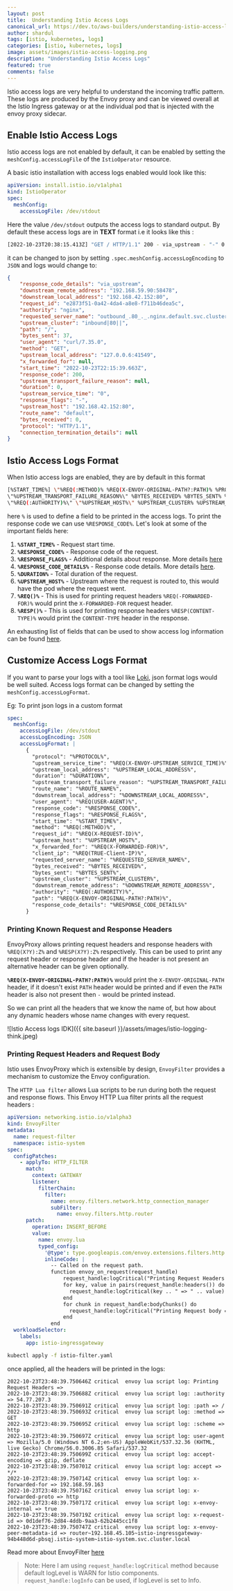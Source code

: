 ```yaml
---
layout: post
title:  Understanding Istio Access Logs
canonical_url: https://dev.to/aws-builders/understanding-istio-access-logs-2k5o
author: shardul
tags: [istio, kubernetes, logs]
categories: [istio, kubernetes, logs]
image: assets/images/istio-access-logging.png
description: "Understanding Istio Access Logs"
featured: true
comments: false
---
```

Istio access logs are very helpful to understand the incoming traffic pattern. These logs are produced by the Envoy proxy and can be viewed overall at the Istio Ingress gateway or at the individual pod that is injected with the envoy proxy sidecar.

## Enable Istio Access Logs

Istio access logs are not enabled by default, it can be enabled by setting the `meshConfig.accessLogFile` of the `IstioOperator` resource.

A basic istio installation with access logs enabled would look like this:

```yaml
apiVersion: install.istio.io/v1alpha1
kind: IstioOperator
spec:
  meshConfig:
    accessLogFile: /dev/stdout
``` 

Here the value `/dev/stdout` outputs the access logs to standard output. By default these access logs are in **TEXT** format i.e it looks like this :

```bash
[2022-10-23T20:38:15.413Z] "GET / HTTP/1.1" 200 - via_upstream - "-" 0 37 0 0 "-" "curl/7.35.0" "3ce3e159-9dba-4617-9e85-feb1106a682c" "nginx" "192.168.42.152:80" inbound|80|| 127.0.0.6:52375 192.168.42.152:80 192.168.59.90:34854 outbound_.80_._.nginx.default.svc.cluster.local default
``` 

it can be changed to json by setting `.spec.meshConfig.accessLogEncoding` to `JSON` and logs would change to:

```json
{
    "response_code_details": "via_upstream",
    "downstream_remote_address": "192.168.59.90:58478",
    "downstream_local_address": "192.168.42.152:80",
    "request_id": "e2873f51-0a42-4da4-a8e8-f711b46dea5c",
    "authority": "nginx",
    "requested_server_name": "outbound_.80_._.nginx.default.svc.cluster.local",
    "upstream_cluster": "inbound|80||",
    "path": "/",
    "bytes_sent": 37,
    "user_agent": "curl/7.35.0",
    "method": "GET",
    "upstream_local_address": "127.0.0.6:41549",
    "x_forwarded_for": null,
    "start_time": "2022-10-23T22:15:39.663Z",
    "response_code": 200,
    "upstream_transport_failure_reason": null,
    "duration": 0,
    "upstream_service_time": "0",
    "response_flags": "-",
    "upstream_host": "192.168.42.152:80",
    "route_name": "default",
    "bytes_received": 0,
    "protocol": "HTTP/1.1",
    "connection_termination_details": null
}
```

<!-- TO-DO: A Helm chart-based installation access logs  --> 

## Istio Access Logs Format
When Istio access logs are enabled, they are by default in this format

```bash
[%START_TIME%] \"%REQ(:METHOD)% %REQ(X-ENVOY-ORIGINAL-PATH?:PATH)% %PROTOCOL%\" %RESPONSE_CODE% %RESPONSE_FLAGS% %RESPONSE_CODE_DETAILS% %CONNECTION_TERMINATION_DETAILS%
\"%UPSTREAM_TRANSPORT_FAILURE_REASON%\" %BYTES_RECEIVED% %BYTES_SENT% %DURATION% %RESP(X-ENVOY-UPSTREAM-SERVICE-TIME)% \"%REQ(X-FORWARDED-FOR)%\" \"%REQ(USER-AGENT)%\" \"%REQ(X-REQUEST-ID)%\"
\"%REQ(:AUTHORITY)%\" \"%UPSTREAM_HOST%\" %UPSTREAM_CLUSTER% %UPSTREAM_LOCAL_ADDRESS% %DOWNSTREAM_LOCAL_ADDRESS% %DOWNSTREAM_REMOTE_ADDRESS% %REQUESTED_SERVER_NAME% %ROUTE_NAME%\n
```

here `%` is used to define a field to be printed in the access logs. To print the response code we can use `%RESPONSE_CODE%`. Let's look at some of the important fields here:

1. **`%START_TIME%`**  - Request start time.
2. **`%RESPONSE_CODE%`** - Response code of the request.
3. **`%RESPONSE_FLAGS%`** - Additional details about response.  More details [here](https://www.envoyproxy.io/docs/envoy/latest/configuration/observability/access_log/usage#command-operators:~:text=typed%20JSON%20logs.-,%25RESPONSE_FLAGS%25,-Additional%20details%20about)
4. **`%RESPONSE_CODE_DETAILS%`** - Response code details. More details [here](https://www.envoyproxy.io/docs/envoy/latest/configuration/http/http_conn_man/response_code_details#response-code-details).
5. **`%DURATION%`** - Total duration of the request.
6. **`%UPSTREAM_HOST%`** - Upstream where the request is routed to, this would have the pod where the request went. 
7. **`%REQ()%`** - This is used for printing request headers `%REQ(-FORWARDED-FOR)%` would print the `X-FORWARDED-FOR` request header.
8. **`%RESP()%`** - This is used for printing response headers `%RESP(CONTENT-TYPE)%` would print the `CONTENT-TYPE` header in the response.

An exhausting list of fields that can be used to show access log information can be found [here](https://www.envoyproxy.io/docs/envoy/latest/configuration/observability/access_log/usage#command-operators). 

## Customize Access Logs Format
If you want to parse your logs with a tool like [Loki](https://grafana.com/oss/loki/), json format logs would be well suited. Access logs format can be changed by setting the `meshConfig.accessLogFormat`. 

Eg: To print json logs in a custom format

```yaml
spec:
  meshConfig:
    accessLogFile: /dev/stdout
    accessLogEncoding: JSON
    accessLogFormat: |
      {
        "protocol": "%PROTOCOL%",
        "upstream_service_time": "%REQ(X-ENVOY-UPSTREAM_SERVICE_TIME)%",
        "upstream_local_address": "%UPSTREAM_LOCAL_ADDRESS%",
        "duration": "%DURATION%",
        "upstream_transport_failure_reason": "%UPSTREAM_TRANSPORT_FAILURE_REASON%",
        "route_name": "%ROUTE_NAME%",
        "downstream_local_address": "%DOWNSTREAM_LOCAL_ADDRESS%",
        "user_agent": "%REQ(USER-AGENT)%",
        "response_code": "%RESPONSE_CODE%",
        "response_flags": "%RESPONSE_FLAGS%",
        "start_time": "%START_TIME%",
        "method": "%REQ(:METHOD)%",
        "request_id": "%REQ(X-REQUEST-ID)%",
        "upstream_host": "%UPSTREAM_HOST%",
        "x_forwarded_for": "%REQ(X-FORWARDED-FOR)%",
        "client_ip": "%REQ(TRUE-Client-IP)%",
        "requested_server_name": "%REQUESTED_SERVER_NAME%",
        "bytes_received": "%BYTES_RECEIVED%",
        "bytes_sent": "%BYTES_SENT%",
        "upstream_cluster": "%UPSTREAM_CLUSTER%",
        "downstream_remote_address": "%DOWNSTREAM_REMOTE_ADDRESS%",
        "authority": "%REQ(:AUTHORITY)%",
        "path": "%REQ(X-ENVOY-ORIGINAL-PATH?:PATH)%",
        "response_code_details": "%RESPONSE_CODE_DETAILS%"
      }
```

### Printing Known Request and Response Headers
EnvoyProxy allows printing request headers and response headers with `%REQ(X?Y):Z%` and `%RESP(X?Y):Z%` respectively. This can be used to print any request header or response header and if the header is not present an alternative header can be given optionally.

**`%REQ(X-ENVOY-ORIGINAL-PATH?:PATH)%`** would print the `X-ENVOY-ORIGINAL-PATH` header, if it doesn't exist `PATH` header would be printed and if even the `PATH` header is also not present then `-` would be printed instead.

So we can print all the headers that we know the name of, but how about any dynamic headers whose name changes with every request.

![Istio Access logs IDK]({{ site.baseurl }}/assets/images/istio-logging-think.jpeg)

### Printing Request Headers and Request Body

Istio uses EnvoyProxy which is extensible by design, `EnvoyFilter` provides a mechanism to customize the Envoy configuration. 

The `HTTP Lua filter` allows Lua scripts to be run during both the request and response flows. This Envoy HTTP Lua filter prints all the request headers :


```yaml
apiVersion: networking.istio.io/v1alpha3
kind: EnvoyFilter
metadata:
  name: request-filter
  namespace: istio-system
spec:
  configPatches:
    - applyTo: HTTP_FILTER
      match:
        context: GATEWAY
        listener:
          filterChain:
            filter:
              name: envoy.filters.network.http_connection_manager
              subFilter:
                name: envoy.filters.http.router
      patch:
        operation: INSERT_BEFORE
        value:
          name: envoy.lua
          typed_config:
            '@type': type.googleapis.com/envoy.extensions.filters.http.lua.v3.Lua
            inlineCode: |
              -- Called on the request path.
              function envoy_on_request(request_handle)
                  request_handle:logCritical("Printing Request Headers => ")
                  for key, value in pairs(request_handle:headers()) do
                    request_handle:logCritical(key .. " => " .. value)
                  end
                  for chunk in request_handle:bodyChunks() do
                    request_handle:logCritical("Printing Request body => " .. chunk:getBytes(0, chunk:length()))
                  end
              end
  workloadSelector:
    labels:
      app: istio-ingressgateway
```

```bash
kubectl apply -f istio-filter.yaml
```

once applied, all the headers will be printed in the logs:

```
2022-10-23T23:48:39.750646Z critical  envoy lua script log: Printing Request Headers => 
2022-10-23T23:48:39.750688Z critical  envoy lua script log: :authority => 54.77.207.3
2022-10-23T23:48:39.750691Z critical  envoy lua script log: :path => /
2022-10-23T23:48:39.750693Z critical  envoy lua script log: :method => GET
2022-10-23T23:48:39.750695Z critical  envoy lua script log: :scheme => http
2022-10-23T23:48:39.750697Z critical  envoy lua script log: user-agent => Mozilla/5.0 (Windows NT 6.2;en-US) AppleWebKit/537.32.36 (KHTML, live Gecko) Chrome/56.0.3006.85 Safari/537.32
2022-10-23T23:48:39.750699Z critical  envoy lua script log: accept-encoding => gzip, deflate
2022-10-23T23:48:39.750701Z critical  envoy lua script log: accept => */*
2022-10-23T23:48:39.750714Z critical  envoy lua script log: x-forwarded-for => 192.168.59.163
2022-10-23T23:48:39.750716Z critical  envoy lua script log: x-forwarded-proto => http
2022-10-23T23:48:39.750717Z critical  envoy lua script log: x-envoy-internal => true
2022-10-23T23:48:39.750719Z critical  envoy lua script log: x-request-id => 0d1def76-2d84-4ddb-9aa3-62b2445cc1f8
2022-10-23T23:48:39.750747Z critical  envoy lua script log: x-envoy-peer-metadata-id => router~192.168.45.105~istio-ingressgateway-94b448d6d-pbsqj.istio-system~istio-system.svc.cluster.local

```

Read more about EnvoyFilter [here](https://istio.io/latest/docs/reference/config/networking/envoy-filter/)

> Note: Here I am using `request_handle:logCritical` method because default logLevel is WARN for Istio components. `request_handle:logInfo` can be used, if logLevel is set to Info.
